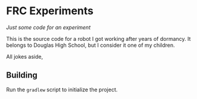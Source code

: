 # FRC Experiments
*Just some code for an experiment*

This is the source code for a robot I got working after years of dormancy.
It belongs to Douglas High School, but I consider it one of my children.

All jokes aside,

## Building
Run the `gradlew` script to initialize the project.